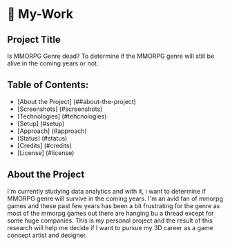 # 🔭 My-Work
## Project Title
Is MMORPG Genre dead?
To determine if the MMORPG genre will still be alive in the coming years or not.

## Table of Contents:

- [About the Project] (##about-the-project)
- [Screenshots] (#screenshots)
- [Technologies] (#tehcnologies)
- [Setup] (#setup)
- [Approach] (#approach)
- [Status] (#status)
- [Credits] (#credits)
- [License] (#license)

## About the Project
I'm currently studying data analytics and with it, i want to determine if MMORPG genre will survive in the coming years. I'm an avid fan of mmorpg games and these past few years has been a bit frustrating for the genre as most of the mmorpg games out there are hanging bu a thread except for some huge companies. This is my personal project and the result of this research will help me decide if I want to pursue my 3D career as a game concept artist and designer.
<!--
**Freiheight/Freiheight** is a ✨ _special_ ✨ repository because its `README.md` (this file) appears on your GitHub profile.

Here are some ideas to get you started:

- 🔭 I’m currently working on ...
- 🌱 I’m currently learning ...
- 👯 I’m looking to collaborate on ...
- 🤔 I’m looking for help with ...
- 💬 Ask me about ...
- 📫 How to reach me: ...
- 😄 Pronouns: ...
- ⚡ Fun fact: ...
-->
